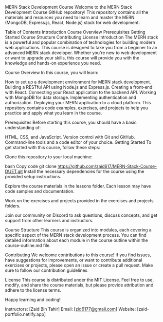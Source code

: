 MERN Stack Development Course
Welcome to the MERN Stack Development Course GitHub repository! This repository contains all the materials and resources you need to learn and master the MERN (MongoDB, Express.js, React, Node.js) stack for web development.

Table of Contents
Introduction
Course Overview
Prerequisites
Getting Started
Course Structure
Contributing
License
Introduction
The MERN stack is a powerful and popular combination of technologies for building modern web applications. This course is designed to take you from a beginner to an advanced MERN stack developer. Whether you're new to web development or want to upgrade your skills, this course will provide you with the knowledge and hands-on experience you need.

Course Overview
In this course, you will learn:

How to set up a development environment for MERN stack development.
Building a RESTful API using Node.js and Express.js.
Creating a front-end with React.
Connecting your React application to the backend API.
Working with MongoDB for data storage.
Implementing authentication and authorization.
Deploying your MERN application to a cloud platform.
This repository contains code examples, exercises, and projects to help you practice and apply what you learn in the course.

Prerequisites
Before starting this course, you should have a basic understanding of:

HTML, CSS, and JavaScript.
Version control with Git and GitHub.
Command-line tools and a code editor of your choice.
Getting Started
To get started with this course, follow these steps:

Clone this repository to your local machine:

bash
Copy code
git clone https://github.com/zaid617/MERN-Stack-Course-DUET.git
Install the necessary dependencies for the course using the provided setup instructions.

Explore the course materials in the lessons folder. Each lesson may have code samples and documentation.

Work on the exercises and projects provided in the exercises and projects folders.

Join our community on Discord to ask questions, discuss concepts, and get support from other learners and instructors.

Course Structure
This course is organized into modules, each covering a specific aspect of the MERN stack development process. You can find detailed information about each module in the course outline within the course-outline.md file.

Contributing
We welcome contributions to this course! If you find issues, have suggestions for improvements, or want to contribute additional exercises or projects, please open an issue or create a pull request. Make sure to follow our contribution guidelines.

License
This course is distributed under the MIT License. Feel free to use, modify, and share the course materials, but please provide attribution and adhere to the license terms.

Happy learning and coding!

Instructors: [Zaid Bin Tahir]
Email: [zid6177@gmail.com]
Website: [zaid-portfolio.netlify.app]





